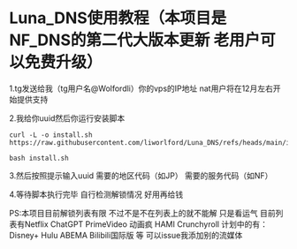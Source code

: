 # Luna_DNS使用教程（本项目是NF_DNS的第二代大版本更新 老用户可以免费升级）

1.tg发送给我（tg用户名@Wolfordli）你的vps的IP地址 nat用户将在12月左右开始提供支持

2.我给你uuid然后你运行安装脚本

```
curl -L -o install.sh https://raw.githubusercontent.com/liworlford/Luna_DNS/refs/heads/main/install.sh

bash install.sh
```

3.然后按照提示输入uuid 需要的地区代码（如JP） 需要的服务代码（如NF）

4.等待脚本执行完毕 自行检测解锁情况 好用再给钱

PS:本项目目前解锁列表有限 不过不是不在列表上的就不能解 只是看运气 目前列表有Netflix ChatGPT PrimeVideo 动画疯 HAMI Crunchyroll 计划中的有：Disney+ Hulu ABEMA Bilibili国际版 等 可以issue我添加别的流媒体
